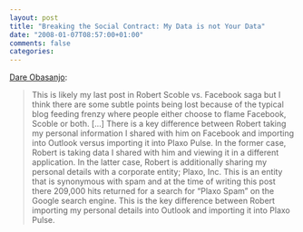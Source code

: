 ```yaml
---
layout: post
title: "Breaking the Social Contract: My Data is not Your Data"
date: "2008-01-07T08:57:00+01:00"
comments: false
categories: 
---
```


<p><a href="http://www.25hoursaday.com/weblog/2008/01/07/BreakingTheSocialContractMyDataIsNotYourData.aspx">Dare Obasanjo</a>:</p>

<blockquote>
<p>This is likely my last post in Robert Scoble vs. Facebook saga but I think there are some subtle points being lost because of the typical blog feeding frenzy where people either choose to flame Facebook, Scoble or both. [&#8230;] There is a key difference between Robert taking my personal information I shared with him on Facebook and importing into Outlook versus importing it into Plaxo Pulse. In the former case, Robert is taking data I shared with him and viewing it in a different application. In the latter case, Robert is additionally sharing my personal details with a corporate entity; Plaxo, Inc. This is an entity that is synonymous with spam and at the time of writing this post there 209,000 hits returned for a search for &#8220;Plaxo Spam&#8221; on the Google search engine. This is the key difference between Robert importing my personal details into Outlook and importing it into Plaxo Pulse.</p>
</blockquote>


